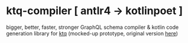 # ktq-compiler [ antlr4 -> kotlinpoet ]

bigger, better, faster, stronger GraphQL schema compiler & kotlin code generation 
library for [ktq](https://github.com/prestongarno/ktq) (mocked-up prototype, original version [here](https://github.com/prestongarno/ktq-gradle))

